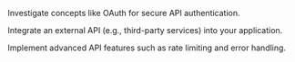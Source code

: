 Investigate concepts like OAuth for secure API authentication.

Integrate an external API (e.g., third-party services) into your application.

Implement advanced API features such as rate limiting and error handling.
